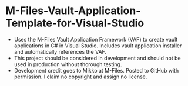 # M-Files-Vault-Application-Template-for-Visual-Studio
- Uses the M-Files Vault Application Framework (VAF) to create vault applications in C# in Visual Studio. Includes vault application installer and automatically references the VAF.
- This project should be considered in development and should not be used in production without thorough testing.
- Development credit goes to Mikko at M-Files. Posted to GitHub with permission. I claim no copyright and assign no license.
